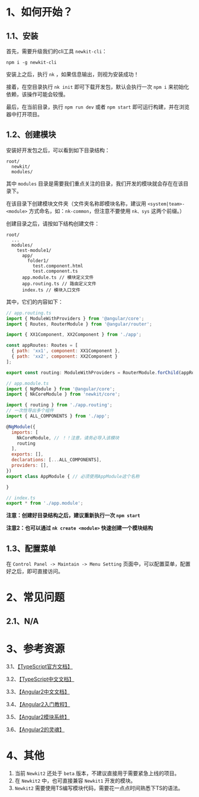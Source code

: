 # 1、如何开始？

## 1.1、安装

首先，需要升级我们的cli工具 ``newkit-cli``：

```
npm i -g newkit-cli
```

安装上之后，执行 ``nk`` ，如果信息输出，则视为安装成功！

接着，在空目录执行 ``nk init`` 即可下载开发包，默认会执行一次 ``npm i`` 来初始化依赖，该操作可能会较慢。

最后，在当前目录，执行 ``npm run dev`` 或者 ``npm start`` 即可运行构建，并在浏览器中打开项目。

## 1.2、创建模块

安装好开发包之后，可以看到如下目录结构：

```
root/
  newkit/
  modules/
```

其中 ``modules`` 目录是需要我们重点关注的目录，我们开发的模块就会存在在该目录下。

在该目录下创建模块文件夹（文件夹名称即模块名称，建议用 ``<system|team>-<module>`` 方式命名，如：``nk-common``，但注意不要使用 ``nk、sys`` 这两个前缀。）

创建目录之后，请按如下结构创建文件：

```
root/
  ...
  modules/
    test-module1/
      app/
        folder1/
          test.component.html
          test.component.ts          
      app.module.ts // 模块定义文件
      app.routing.ts // 路由定义文件
      index.ts // 模块入口文件
```

其中，它们的内容如下：

```javascript
// app.routing.ts
import { ModuleWithProviders } from '@angular/core';
import { Routes, RouterModule } from '@angular/router';

import { XX1Component, XX2Component } from './app';

const appRoutes: Routes = [
  { path: 'xx1', component: XX1Component },
  { path: 'xx2', component: XX2Component }
];

export const routing: ModuleWithProviders = RouterModule.forChild(appRoutes);
```

```javascript
// app.module.ts
import { NgModule } from '@angular/core';
import { NkCoreModule } from 'newkit/core';

import { routing } from './app.routing';
// 一次性导出多个组件
import { ALL_COMPONENTS } from './app';

@NgModule({
  imports: [
    NkCoreModule, // ！！注意，请务必导入该模块
    routing
  ],
  exports: [],
  declarations: [...ALL_COMPONENTS],
  providers: [],
})
export class AppModule { // 必须使用AppModule这个名称

}
```

```javascript
// index.ts
export * from './app.module';
```

**注意：创建好目录结构之后，建议重新执行一次 ``npm start``**

**注意2：也可以通过 ``nk create <module>`` 快速创建一个模块结构**

## 1.3、配置菜单

在 ``Control Panel -> Maintain -> Menu Setting`` 页面中，可以配置菜单，配置好之后，即可直接访问。

# 2、常见问题

## 2.1、N/A

# 3、参考资源

3.1、[【TypeScript官方文档】](https://www.typescriptlang.org/docs/tutorial.html)

3.2、[【TypeScript中文文档】](https://www.tslang.cn/docs/tutorial.html)

3.3、[【Angular2中文文档】](https://angular.cn/docs/ts/latest/)

3.4、[【Angular2入门教程】](http://codin.im/tags/Angular2/)

3.5、[【Angular2模块系统】](https://hacking-with-angular.github.io/2016/10/16/angular-module/)

3.6、[【Angular2的灵魂】](http://mp.weixin.qq.com/s?__biz=MzAwODY4OTk2Mg==&mid=2652039368&idx=1&sn=9a04a5610f96dfc220621fca2a322740#rd)

# 4、其他

1. 当前 ``Newkit2`` 还处于 ``beta`` 版本，不建议直接用于需要紧急上线的项目。
2. 在 ``Newkit2`` 中，也可直接兼容 ``Newkit1`` 开发的模块。
3. ``Newkit2`` 需要使用TS编写模块代码，需要花一点点时间熟悉下TS的语法。
